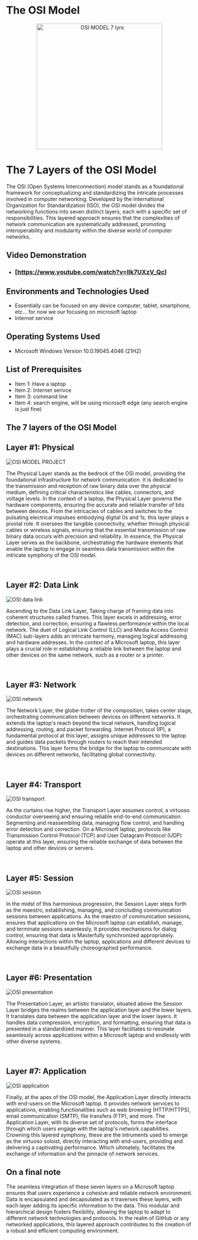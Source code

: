# The OSI Model 

<p align="center">
<img \<img width="340" alt="OSI MODEL 7 lyrs" src="https://github.com/AlexisVal08/The-OSI-Model-/assets/135868956/af698aab-43f5-4956-815c-6ae77e7f5889"
/>
</p>

<h1> The 7 Layers of the OSI Model</h1>
The OSI (Open Systems Interconnection) model stands as a foundational framework for conceptualizing and standardizing the intricate processes involved in computer networking. Developed by the International Organization for Standardization (ISO), the OSI model divides the networking functions into seven distinct layers, each with a specific set of responsibilities. This layered approach ensures that the complexities of network communication are systematically addressed, promoting interoperability and modularity within the diverse world of computer networks.


<h2>Video Demonstration</h2>

- ### [https://www.youtube.com/watch?v=Ilk7UXzV_Qc)

<h2>Environments and Technologies Used</h2>

- Essentially can be focused on any device computer, tablet, smartphone, etc... for now we our focusing on microsoft laptop
- Internet service 

<h2>Operating Systems Used </h2>

- Microsoft Windows Version 10.0.19045.4046 </b> (21H2)

<h2>List of Prerequisites</h2>

- Item 1: Have a laptop 
- Item 2: Internet serivce 
- Item 3: command line 
- Item 4: search engine, will be using microsoft edge (any search engine is just fine)

<h2> The 7 layers of the OSI Model</h2>

<h2> Layer #1: Physical </h2>

![OSI MODEL PROJECT](https://github.com/AlexisVal08/The-OSI-Model-/assets/135868956/36c76074-470e-4dce-9ab3-9452a0f91142)



The Physical Layer stands as the bedrock of the OSI model, providing the foundational infrastructure for network communication. It is dedicated to the transmission and reception of raw binary data over the physical medium, defining critical characteristics like cables, connectors, and voltage levels. In the context of a laptop, the Physical Layer governs the hardware components, ensuring the accurate and reliable transfer of bits between devices. From the intricacies of cables and switches to the pulsating electrical impulses embodying digital 0s and 1s, this layer plays a pivotal role. It oversees the tangible connectivity, whether through physical cables or wireless signals, ensuring that the essential transmission of raw binary data occurs with precision and reliability. In essence, the Physical Layer serves as the backbone, orchestrating the hardware elements that enable the laptop to engage in seamless data transmission within the intricate symphony of the OSI model.
</p>
<br />

<h2> Layer #2: Data Link </h2>

![OSI data link](https://github.com/AlexisVal08/The-OSI-Model-/assets/135868956/1958b713-2cdb-429d-942b-2097a82cc6e8)

Ascending to the Data Link Layer, Taking charge of framing data into coherent structures called frames. This layer excels in addressing, error detection, and correction, ensuring a flawless performance within the local network. The duet of Logical Link Control (LLC) and Media Access Control (MAC) sub-layers adds an intricate harmony, managing logical addressing and hardware addresses. In the context of a Microsoft laptop, this layer plays a crucial role in establishing a reliable link between the laptop and other devices on the same network, such as a router or a printer. 
</p>
<br />

<h2> Layer #3: Network </h2>

![OSI network](https://github.com/AlexisVal08/The-OSI-Model-/assets/135868956/e811c2a4-4822-4d7f-a2d1-33d28e0def13)

The Network Layer, the globe-trotter of the composition, takes center stage, orchestrating communication between devices on different networks. It extends the laptop's reach beyond the local network, handling logical addressing, routing, and packet forwarding. Internet Protocol (IP), a fundamental protocol at this layer, assigns unique addresses to the laptop and guides data packets through routers to reach their intended destinations. This layer forms the bridge for the laptop to communicate with devices on different networks, facilitating global connectivity.
</p>
<br />

<h2> Layer #4: Transport </h2>

![OSI transport](https://github.com/AlexisVal08/The-OSI-Model-/assets/135868956/b74eda6a-be4d-49dc-8d24-99caf83c19f7)

As the curtains rise higher, the Transport Layer assumes control, a virtuoso conductor overseeing and ensuring reliable end-to-end communication. Segmenting and reassembling data, managing flow control, and handling error detection and correction. On a Microsoft laptop, protocols like Transmission Control Protocol (TCP) and User Datagram Protocol (UDP) operate at this layer, ensuring the reliable exchange of data between the laptop and other devices or servers.
</p>
<br />

<h2> Layer #5: Session </h2>

![OSI session](https://github.com/AlexisVal08/The-OSI-Model-/assets/135868956/0c12a983-a381-487d-bea8-f8ea74690de0)

In the midst of this harmonious progression, the Session Layer steps forth as the maestro, establishing, managing, and concluding communication sessions between applications. As the maestro of communication sessions, ensures that applications on the Microsoft laptop can establish, manage, and terminate sessions seamlessly. It provides mechanisms for dialog control, ensuring that data is Masterfully synchronized appropriately. Allowing interactions within the laptop, applications and different devices to exchange data in a beautifully choreographed performance. 
</p>
<br />

<h2> Layer #6: Presentation </h2>

![OSI presentation](https://github.com/AlexisVal08/The-OSI-Model-/assets/135868956/1f05d9a3-4e61-4c9c-85f0-c157e3eb64ea)

The Presentation Layer, an artistic translator, situated above the Session Layer bridges the realms between the application layer and the lower layers. It translates data between the application layer and the lower layers. It handles data compression, encryption, and formatting, ensuring that data is presented in a standardized manner. This layer facilitates to resonate seamlessly across applications within a Microsoft laptop and endlessly with other diverse systems.
</p>
<br />

<h2> Layer #7: Application </h2>

![OSI application](https://github.com/AlexisVal08/The-OSI-Model-/assets/135868956/149c8a08-cb19-4468-978d-ae5b0eb04540)

Finally, at the apex of the OSI model, the Application Layer directly interacts with end-users on the Microsoft laptop. It provides network services to applications, enabling functionalities such as web browsing (HTTP/HTTPS), email communication (SMTP), file transfers (FTP), and more. The Application Layer, with its diverse set of protocols, forms the interface through which users engage with the laptop's network capabilities. Crowning this layered symphony, these are the intruments used to  emerge as the virtuoso soloist, directly interacting with end-users, providing and delivering a captivating performance. Which ultimately, facilitates the exchange of information and the pinnacle of network services.
<br />

<h2> On a final note </h2>

The seamless integration of these seven layers on a Microsoft laptop ensures that users experience a cohesive and reliable network environment. Data is encapsulated and decapsulated as it traverses these layers, with each layer adding its specific information to the data. This modular and hierarchical design fosters flexibility, allowing the laptop to adapt to different network technologies and protocols. In the realm of GitHub or any networked applications, this layered approach contributes to the creation of a robust and efficient computing environment.
